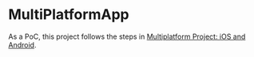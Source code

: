 # MultiPlatformApp

As a PoC, this project follows the steps in [Multiplatform Project: iOS and Android](https://kotlinlang.org/docs/tutorials/native/mpp-ios-android.html).